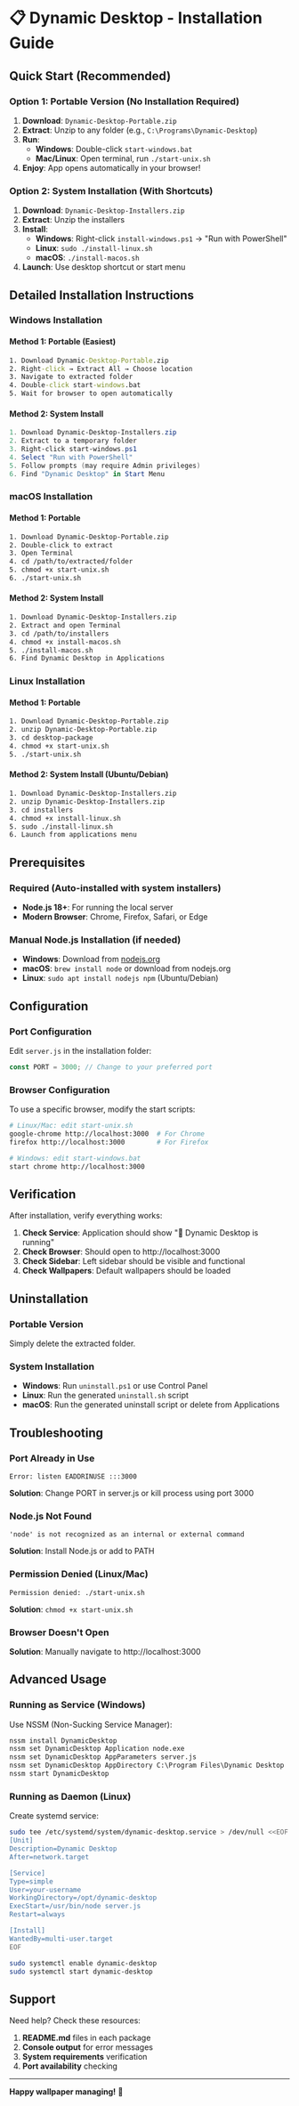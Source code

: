# 📋 Dynamic Desktop - Installation Guide

## Quick Start (Recommended)

### Option 1: Portable Version (No Installation Required)
1. **Download**: `Dynamic-Desktop-Portable.zip`
2. **Extract**: Unzip to any folder (e.g., `C:\Programs\Dynamic-Desktop`)
3. **Run**:
   - **Windows**: Double-click `start-windows.bat`
   - **Mac/Linux**: Open terminal, run `./start-unix.sh`
4. **Enjoy**: App opens automatically in your browser!

### Option 2: System Installation (With Shortcuts)
1. **Download**: `Dynamic-Desktop-Installers.zip`
2. **Extract**: Unzip the installers
3. **Install**:
   - **Windows**: Right-click `install-windows.ps1` → "Run with PowerShell"
   - **Linux**: `sudo ./install-linux.sh`
   - **macOS**: `./install-macos.sh`
4. **Launch**: Use desktop shortcut or start menu

## Detailed Installation Instructions

### Windows Installation

#### Method 1: Portable (Easiest)
```cmd
1. Download Dynamic-Desktop-Portable.zip
2. Right-click → Extract All → Choose location
3. Navigate to extracted folder
4. Double-click start-windows.bat
5. Wait for browser to open automatically
```

#### Method 2: System Install
```powershell
1. Download Dynamic-Desktop-Installers.zip
2. Extract to a temporary folder
3. Right-click start-windows.ps1
4. Select "Run with PowerShell"
5. Follow prompts (may require Admin privileges)
6. Find "Dynamic Desktop" in Start Menu
```

### macOS Installation

#### Method 1: Portable
```bash
1. Download Dynamic-Desktop-Portable.zip
2. Double-click to extract
3. Open Terminal
4. cd /path/to/extracted/folder
5. chmod +x start-unix.sh
6. ./start-unix.sh
```

#### Method 2: System Install
```bash
1. Download Dynamic-Desktop-Installers.zip
2. Extract and open Terminal
3. cd /path/to/installers
4. chmod +x install-macos.sh
5. ./install-macos.sh
6. Find Dynamic Desktop in Applications
```

### Linux Installation

#### Method 1: Portable
```bash
1. Download Dynamic-Desktop-Portable.zip
2. unzip Dynamic-Desktop-Portable.zip
3. cd desktop-package
4. chmod +x start-unix.sh
5. ./start-unix.sh
```

#### Method 2: System Install (Ubuntu/Debian)
```bash
1. Download Dynamic-Desktop-Installers.zip
2. unzip Dynamic-Desktop-Installers.zip
3. cd installers
4. chmod +x install-linux.sh
5. sudo ./install-linux.sh
6. Launch from applications menu
```

## Prerequisites

### Required (Auto-installed with system installers)
- **Node.js 18+**: For running the local server
- **Modern Browser**: Chrome, Firefox, Safari, or Edge

### Manual Node.js Installation (if needed)
- **Windows**: Download from [nodejs.org](https://nodejs.org)
- **macOS**: `brew install node` or download from nodejs.org
- **Linux**: `sudo apt install nodejs npm` (Ubuntu/Debian)

## Configuration

### Port Configuration
Edit `server.js` in the installation folder:
```javascript
const PORT = 3000; // Change to your preferred port
```

### Browser Configuration
To use a specific browser, modify the start scripts:
```bash
# Linux/Mac: edit start-unix.sh
google-chrome http://localhost:3000  # For Chrome
firefox http://localhost:3000        # For Firefox

# Windows: edit start-windows.bat
start chrome http://localhost:3000
```

## Verification

After installation, verify everything works:
1. **Check Service**: Application should show "🚀 Dynamic Desktop is running"
2. **Check Browser**: Should open to http://localhost:3000
3. **Check Sidebar**: Left sidebar should be visible and functional
4. **Check Wallpapers**: Default wallpapers should be loaded

## Uninstallation

### Portable Version
Simply delete the extracted folder.

### System Installation
- **Windows**: Run `uninstall.ps1` or use Control Panel
- **Linux**: Run the generated `uninstall.sh` script
- **macOS**: Run the generated uninstall script or delete from Applications

## Troubleshooting

### Port Already in Use
```
Error: listen EADDRINUSE :::3000
```
**Solution**: Change PORT in server.js or kill process using port 3000

### Node.js Not Found
```
'node' is not recognized as an internal or external command
```
**Solution**: Install Node.js or add to PATH

### Permission Denied (Linux/Mac)
```
Permission denied: ./start-unix.sh
```
**Solution**: `chmod +x start-unix.sh`

### Browser Doesn't Open
**Solution**: Manually navigate to http://localhost:3000

## Advanced Usage

### Running as Service (Windows)
Use NSSM (Non-Sucking Service Manager):
```cmd
nssm install DynamicDesktop
nssm set DynamicDesktop Application node.exe
nssm set DynamicDesktop AppParameters server.js
nssm set DynamicDesktop AppDirectory C:\Program Files\Dynamic Desktop
nssm start DynamicDesktop
```

### Running as Daemon (Linux)
Create systemd service:
```bash
sudo tee /etc/systemd/system/dynamic-desktop.service > /dev/null <<EOF
[Unit]
Description=Dynamic Desktop
After=network.target

[Service]
Type=simple
User=your-username
WorkingDirectory=/opt/dynamic-desktop
ExecStart=/usr/bin/node server.js
Restart=always

[Install]
WantedBy=multi-user.target
EOF

sudo systemctl enable dynamic-desktop
sudo systemctl start dynamic-desktop
```

## Support

Need help? Check these resources:
1. **README.md** files in each package
2. **Console output** for error messages  
3. **System requirements** verification
4. **Port availability** checking

---

**Happy wallpaper managing!** 🎨
